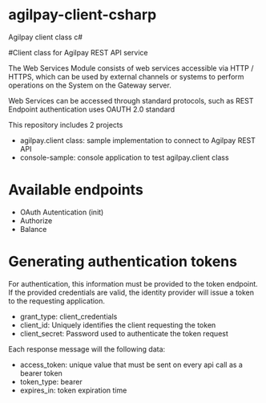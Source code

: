 # agilpay-client-csharp
Agilpay client class c#

#Client class for Agilpay REST API service  

The Web Services Module consists of web services accessible via HTTP / HTTPS, which can be used by external channels or systems to perform operations on the System on the Gateway server.

Web Services can be accessed through standard protocols, such as REST
Endpoint authentication uses OAUTH 2.0 standard

This repository includes 2 projects
* agilpay.client class: sample implementation to connect to Agilpay REST API
* console-sample: console application to test agilpay.client class


# Available endpoints

* OAuth Autentication (init)
* Authorize
* Balance

# Generating authentication tokens

For authentication, this information must be provided to the token endpoint. If the provided credentials are valid, the identity provider will issue a token to the requesting application.
* grant_type: client_credentials
* client_id: Uniquely identifies the client requesting the token
* client_secret: Password used to authenticate the token request

Each response message will the following data:
* access_token: unique value that must be sent on every api call as a bearer token
* token_type: bearer
* expires_in: token expiration time
